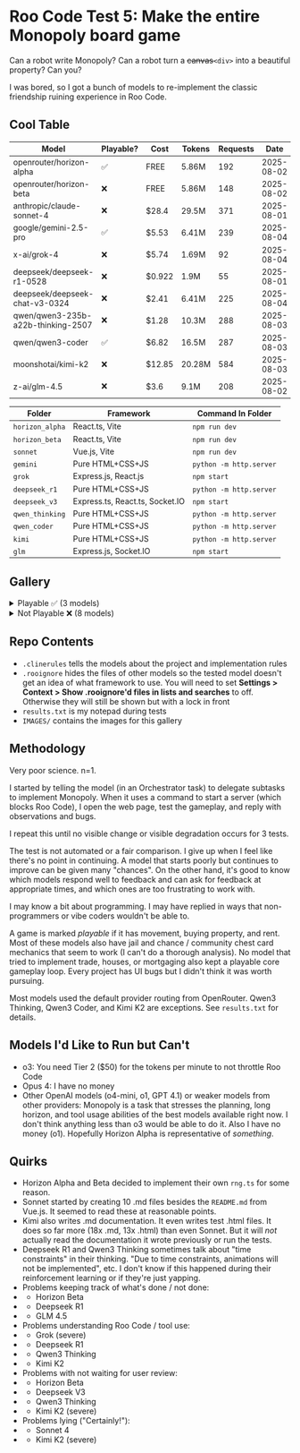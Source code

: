 # Roo Code Test 5: Make the entire Monopoly board game

Can a robot write Monopoly? Can a robot turn a ~~canvas~~`<div>` into a beautiful property? Can you?

I was bored, so I got a bunch of models to re-implement the classic friendship ruining experience in Roo Code.

## Cool Table

|Model|Playable?|Cost|Tokens|Requests|Date|
|---|---|---|---|---|---|
|openrouter/horizon-alpha|✅|FREE|5.86M|192|2025-08-02|
|openrouter/horizon-beta|❌|FREE|5.86M|148|2025-08-02|
|anthropic/claude-sonnet-4|❌|$28.4|29.5M|371|2025-08-01|
|google/gemini-2.5-pro|✅|$5.53|6.41M|239|2025-08-04|
|x-ai/grok-4|❌|$5.74|1.69M|92|2025-08-04|
|deepseek/deepseek-r1-0528|❌|$0.922|1.9M|55|2025-08-01|
|deepseek/deepseek-chat-v3-0324|❌|$2.41|6.41M|225|2025-08-04|
|qwen/qwen3-235b-a22b-thinking-2507|❌|$1.28|10.3M|288|2025-08-03|
|qwen/qwen3-coder|✅|$6.82|16.5M|287|2025-08-03|
|moonshotai/kimi-k2|❌|$12.85|20.28M|584|2025-08-03|
|z-ai/glm-4.5|❌|$3.6|9.1M|208|2025-08-02|

|Folder|Framework|Command In Folder|
|---|---|---|
|`horizon_alpha`|React.ts, Vite|`npm run dev`|
|`horizon_beta`|React.ts, Vite|`npm run dev`|
|`sonnet`|Vue.js, Vite|`npm run dev`|
|`gemini`|Pure HTML+CSS+JS|`python -m http.server`|
|`grok`|Express.js, React.js|`npm start`|
|`deepseek_r1`|Pure HTML+CSS+JS|`python -m http.server`|
|`deepseek_v3`|Express.ts, React.ts, Socket.IO|`npm start`|
|`qwen_thinking`|Pure HTML+CSS+JS|`python -m http.server`|
|`qwen_coder`|Pure HTML+CSS+JS|`python -m http.server`|
|`kimi`|Pure HTML+CSS+JS|`python -m http.server`|
|`glm`|Express.js, Socket.IO|`npm start`|

## Gallery

<details>
<summary>Playable ✅ (3 models)</summary>

![Horizon Alpha](IMAGES/horizon_alpha.png)
*Horizon Alpha - React.ts, Vite*

![Gemini 2.5 Pro](IMAGES/gemini.png)
*Gemini 2.5 Pro - Pure HTML+CSS+JS*

![Qwen3 Coder](IMAGES/qwen_coder.png)
*Qwen3 Coder - Pure HTML+CSS+JS*

</details>

<details>
<summary>Not Playable ❌ (8 models)</summary>

![Horizon Beta](IMAGES/horizon_beta.png)
*Horizon Beta - React.ts, Vite*

![Sonnet (Top)](IMAGES/sonnet_top.png)
![Sonnet (Bottom)](IMAGES/sonnet_bottom.png)
*Claude Sonnet 4 - Vue.js, Vite*

![Grok 4](IMAGES/grok.png)
*Grok 4 - Pure HTML+CSS+JS*

![Deepseek R1](IMAGES/deepseek_r1.png)
*Deepseek R1 - Pure HTML+CSS+JS*

![Deepseek V3](IMAGES/deepseek_v3.png)
*Deepseek V3 - Express.ts, React.ts, Socket.IO*

![Qwen3 Thinking](IMAGES/qwen_thinking.png)
*Qwen3 Thinking - Pure HTML+CSS+JS*

![Kimi K2](IMAGES/kimi.png)
*Kimi K2 - Pure HTML+CSS+JS*

![GLM 4.5](IMAGES/glm.png)
*GLM 4.5 - Express.js, Socket.IO*

</details>

## Repo Contents

- `.clinerules` tells the models about the project and implementation rules
- `.rooignore` hides the files of other models so the tested model doesn't get an idea of what framework to use. You will need to set **Settings > Context > Show .rooignore'd files in lists and searches** to off. Otherwise they will still be shown but with a lock in front
- `results.txt` is my notepad during tests
- `IMAGES/` contains the images for this gallery

## Methodology

Very poor science. n=1.

I started by telling the model (in an Orchestrator task) to delegate subtasks to implement Monopoly. When it uses a command to start a server (which blocks Roo Code), I open the web page, test the gameplay, and reply with observations and bugs.

I repeat this until no visible change or visible degradation occurs for 3 tests.

The test is not automated or a fair comparison. I give up when I feel like there's no point in continuing. A model that starts poorly but continues to improve can be given many "chances". On the other hand, it's good to know which models respond well to feedback and can ask for feedback at appropriate times, and which ones are too frustrating to work with.

I may know a bit about programming. I may have replied in ways that non-programmers or vibe coders wouldn't be able to.

A game is marked *playable* if it has movement, buying property, and rent. Most of these models also have jail and chance / community chest card mechanics that seem to work (I can't do a thorough analysis). No model that tried to implement trade, houses, or mortgaging also kept a playable core gameplay loop. Every project has UI bugs but I didn't think it was worth pursuing.

Most models used the default provider routing from OpenRouter. Qwen3 Thinking, Qwen3 Coder, and Kimi K2 are exceptions. See `results.txt` for details.

## Models I'd Like to Run but Can't

- o3: You need Tier 2 ($50) for the tokens per minute to not throttle Roo Code
- Opus 4: I have no money
- Other OpenAI models (o4-mini, o1, GPT 4.1) or weaker models from other providers: Monopoly is a task that stresses the planning, long horizon, and tool usage abilities of the best models available right now. I don't think anything less than o3 would be able to do it. Also I have no money (o1). Hopefully Horizon Alpha is representative of *something*.

## Quirks

- Horizon Alpha and Beta decided to implement their own `rng.ts` for some reason.
- Sonnet started by creating 10 .md files besides the `README.md` from Vue.js. It seemed to read these at reasonable points.
- Kimi also writes .md documentation. It even writes test .html files. It does so far more (18x .md, 13x .html) than even Sonnet. But it will *not* actually read the documentation it wrote previously or run the tests.
- Deepseek R1 and Qwen3 Thinking sometimes talk about "time constraints" in their thinking. "Due to time constraints, animations will not be implemented", etc. I don't know if this happened during their reinforcement learning or if they're just yapping.
- Problems keeping track of what's done / not done:
- - Horizon Beta
- - Deepseek R1
- - GLM 4.5
- Problems understanding Roo Code / tool use:
- - Grok (severe)
- - Deepseek R1
- - Qwen3 Thinking
- - Kimi K2
- Problems with not waiting for user review:
- - Horizon Beta
- - Deepseek V3
- - Qwen3 Thinking
- - Kimi K2 (severe)
- Problems lying ("Certainly!"):
- - Sonnet 4
- - Kimi K2 (severe)
